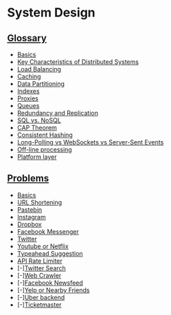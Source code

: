 # System Design

## [Glossary](Glossary/README.md)

* [Basics](Glossary/Basics/README.md)
* [Key Characteristics of Distributed Systems](Glossary/Key%20Characteristics%20of%20Distributed%20Systems/README.md)
* [Load Balancing](Glossary/Load%20Balancing/README.md)
* [Caching](Glossary/Caching/README.md)
* [Data Partitioning](Glossary/Data%20Partitioning/README.md)
* [Indexes](Glossary/Indexes/README.md)
* [Proxies](Glossary/Proxies/README.md)
* [Queues](Glossary/Queues/README.md)
* [Redundancy and Replication](Glossary/Redundancy%20and%20Replication/README.md)
* [SQL vs. NoSQL](Glossary/SQL%20vs.%20NoSQL/README.md)
* [CAP Theorem](Glossary/CAP%20Theorem/README.md)
* [Consistent Hashing](Glossary/Consistent%20Hashing/README.md)
* [Long-Polling vs WebSockets vs Server-Sent Events](Glossary/Long-Polling%20vs%20WebSockets%20vs%20Server-Sent%20Events/README.md)
* [Off-line processing](Glossary/Off-line%20processing/README.md)
* [Platform layer](Glossary/Platform%20layer/README.md)

## [Problems](Problems/README.md)

* [Basics](Problems/Basics/README.md)
* [URL Shortening](Problems/URL%20Shortening/README.md)
* [Pastebin](Problems/Pastebin/README.md)
* [Instagram](Problems/Instagram/README.md)
* [Dropbox](Problems/Dropbox/README.md)
* [Facebook Messenger](Problems/Facebook%20Messenger/README.md)
* [Twitter](Problems/Twitter/README.md)
* [Youtube or Netflix](Problems/Youtube%20or%20Netflix/README.md)
* [Typeahead Suggestion](Problems/Typeahead%20Suggestion/README.md)
* [API Rate Limiter](Problems/API%20Rate%20Limiter/README.md)
* [-][Twitter Search](Problems/Twitter%20Search/README.md)
* [-][Web Crawler](Problems/Web%20Crawler/README.md)
* [-][Facebook Newsfeed](Problems/Facebook%20Newsfeed/README.md)
* [-][Yelp or Nearby Friends](Problems/Yelp%20or%20Nearby%20Friends/README.md)
* [-][Uber backend](Problems/Uber%20backend/README.md)
* [-][Ticketmaster](Problems/Ticketmaster/README.md)


